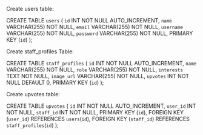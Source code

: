 Create users table: 

CREATE TABLE `users` (
  `id` INT NOT NULL AUTO_INCREMENT,
  `name` VARCHAR(255) NOT NULL,
  `email` VARCHAR(255) NOT NULL,
  `username` VARCHAR(255) NOT NULL,
  `password` VARCHAR(255) NOT NULL,
  PRIMARY KEY (`id`)
);

Create staff_profiles Table:

CREATE TABLE `staff_profiles` (
  `id` INT NOT NULL AUTO_INCREMENT,
  `name` VARCHAR(255) NOT NULL,
  `role` VARCHAR(255) NOT NULL,
  `interests` TEXT NOT NULL,
  `image_url` VARCHAR(255) NOT NULL,
  `upvotes` INT NOT NULL DEFAULT 0,
  PRIMARY KEY (`id`)
);

Create upvotes table:

CREATE TABLE `upvotes` (
  `id` INT NOT NULL AUTO_INCREMENT,
  `user_id` INT NOT NULL,
  `staff_id` INT NOT NULL,
  PRIMARY KEY (`id`),
  FOREIGN KEY (`user_id`) REFERENCES `users`(`id`),
  FOREIGN KEY (`staff_id`) REFERENCES `staff_profiles`(`id`)
);


